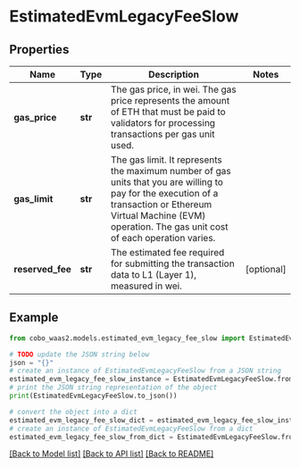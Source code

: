 # EstimatedEvmLegacyFeeSlow


## Properties

Name | Type | Description | Notes
------------ | ------------- | ------------- | -------------
**gas_price** | **str** | The gas price, in wei. The gas price represents the amount of ETH that must be paid to validators for processing transactions per gas unit used. | 
**gas_limit** | **str** | The gas limit. It represents the maximum number of gas units that you are willing to pay for the execution of a transaction or Ethereum Virtual Machine (EVM) operation. The gas unit cost of each operation varies. | 
**reserved_fee** | **str** | The estimated fee required for submitting the transaction data to L1 (Layer 1), measured in wei. | [optional] 

## Example

```python
from cobo_waas2.models.estimated_evm_legacy_fee_slow import EstimatedEvmLegacyFeeSlow

# TODO update the JSON string below
json = "{}"
# create an instance of EstimatedEvmLegacyFeeSlow from a JSON string
estimated_evm_legacy_fee_slow_instance = EstimatedEvmLegacyFeeSlow.from_json(json)
# print the JSON string representation of the object
print(EstimatedEvmLegacyFeeSlow.to_json())

# convert the object into a dict
estimated_evm_legacy_fee_slow_dict = estimated_evm_legacy_fee_slow_instance.to_dict()
# create an instance of EstimatedEvmLegacyFeeSlow from a dict
estimated_evm_legacy_fee_slow_from_dict = EstimatedEvmLegacyFeeSlow.from_dict(estimated_evm_legacy_fee_slow_dict)
```
[[Back to Model list]](../README.md#documentation-for-models) [[Back to API list]](../README.md#documentation-for-api-endpoints) [[Back to README]](../README.md)


